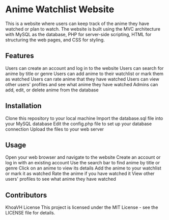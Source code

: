<h1>Anime Watchlist Website</h1>

This is a website where users can keep track of the anime they have watched or plan to watch. The website is built using the MVC architecture with MySQL as the database, PHP for server-side scripting, HTML for structuring the web pages, and CSS for styling.

## Features
Users can create an account and log in to the website
Users can search for anime by title or genre
Users can add anime to their watchlist or mark them as watched
Users can rate anime that they have watched
Users can view other users' profiles and see what anime they have watched
Admins can add, edit, or delete anime from the database

## Installation
Clone this repository to your local machine
Import the database.sql file into your MySQL database
Edit the config.php file to set up your database connection
Upload the files to your web server
## Usage
Open your web browser and navigate to the website
Create an account or log in with an existing account
Use the search bar to find anime by title or genre
Click on an anime to view its details
Add the anime to your watchlist or mark it as watched
Rate the anime if you have watched it
View other users' profiles to see what anime they have watched
## Contributors
KhoaVH
License
This project is licensed under the MIT License - see the LICENSE file for details.
